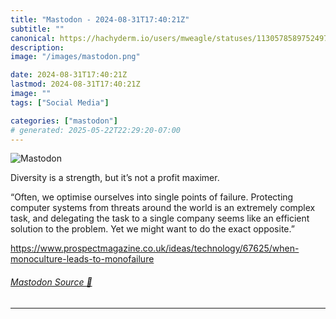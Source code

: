 ```yaml
---
title: "Mastodon - 2024-08-31T17:40:21Z"
subtitle: ""
canonical: https://hachyderm.io/users/mweagle/statuses/113057858975249787
description:
image: "/images/mastodon.png"

date: 2024-08-31T17:40:21Z
lastmod: 2024-08-31T17:40:21Z
image: ""
tags: ["Social Media"]

categories: ["mastodon"]
# generated: 2025-05-22T22:29:20-07:00
---
```

![Mastodon](/images/mastodon.png)

<p>Diversity is a strength, but it’s not a profit maximer. </p><p>“Often, we optimise ourselves into single points of failure. Protecting computer systems from threats around the world is an extremely complex task, and delegating the task to a single company seems like an efficient solution to the problem. Yet we might want to do the exact opposite.”</p><p><a href="https://www.prospectmagazine.co.uk/ideas/technology/67625/when-monoculture-leads-to-monofailure" target="_blank" rel="nofollow noopener noreferrer" translate="no"><span class="invisible">https://www.</span><span class="ellipsis">prospectmagazine.co.uk/ideas/t</span><span class="invisible">echnology/67625/when-monoculture-leads-to-monofailure</span></a></p>


###### [Mastodon Source 🐘](https://hachyderm.io/@mweagle/113057858975249787)

___
